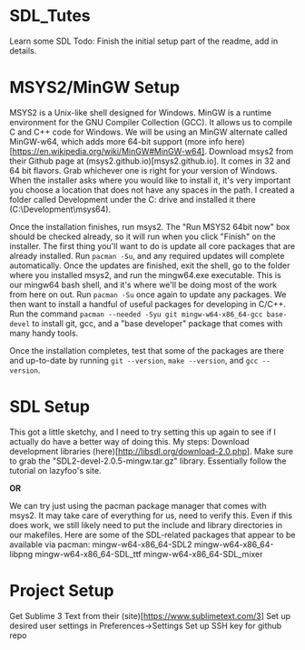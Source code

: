 # SDL_Tutes
Learn some SDL
Todo: Finish the initial setup part of the readme, add in details.

# MSYS2/MinGW Setup
MSYS2 is a Unix-like shell designed for Windows. MinGW is a runtime environment for the GNU Compiler Collection (GCC). It allows us to compile C and C++ code for Windows. We will be using an MinGW alternate called MinGW-w64, which adds more 64-bit support (more info here)[https://en.wikipedia.org/wiki/MinGW#MinGW-w64]. Download msys2 from their Github page at (msys2.github.io)[msys2.github.io]. It comes in 32 and 64 bit flavors. Grab whichever one is right for  your version of Windows. When the installer asks where you would like to install it, it's very important you choose a location that does not have any spaces in the path. I created a folder called Development under the C: drive and installed it there (C:\Development\msys64).

Once the installation finishes, run msys2. The "Run MSYS2 64bit now" box should be checked already, so it will run when you click "Finish" on the installer. The first thing you'll want to do is update all core packages that are already installed. Run `pacman -Su`, and any required updates will complete automatically. Once the updates are finished, exit the shell, go to the folder where you installed msys2, and run the mingw64.exe executable. This is our mingw64 bash shell, and it's where we'll be doing most of the work from here on out. Run `pacman -Su` once again to update any packages. We then want to install a handful of useful packages for developing in C/C++. Run the command `pacman --needed -Syu git mingw-w64-x86_64-gcc base-devel` to install git, gcc, and a "base developer" package that comes with many handy tools.

Once the installation completes, test that some of the packages are there and up-to-date by running `git --version`, `make --version`, and `gcc --version`.

# SDL Setup
This got a little sketchy, and I need to try setting this up again to see if I actually do have a better way of doing this. My steps:
Download development libraries (here)[http://libsdl.org/download-2.0.php]. Make sure to grab the "SDL2-devel-2.0.5-mingw.tar.gz" library. 
Essentially follow the tutorial on lazyfoo's site.

**OR**

We can try just using the pacman package manager that comes with msys2. It may take care of everything for us, need to verify this. Even if this does work, we still likely need to put the include and library directories in our makefiles. Here are some of the SDL-related packages that appear to be available via pacman:
mingw-w64-x86_64-SDL2
mingw-w64-x86_64-libpng
mingw-w64-x86_64-SDL_ttf
mingw-w64-x86_64-SDL_mixer

# Project Setup
Get Sublime 3 Text from their (site)[https://www.sublimetext.com/3]
Set up desired user settings in Preferences->Settings
Set up SSH key for github repo